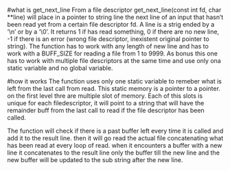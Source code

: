 #what is get_next_line
From a file descriptor get_next_line(const int fd, char **line) will place in a pointer to string line the next line of an input that hasn’t been read yet from a certain file descriptor fd. A line is a strig ended by a ‘\n’ or by a ‘\0’. It returns 1 if has read something, 0 if there are no new line, -1 if there is an error (wrong file descriptor, inexistent original pointer to string). The function has to work with any length of new line and has to work with a BUFF_SIZE for reading a file from 1 to 9999. As bonus this one has to work with multiple file descriptors at the same time and use only ona static variable and no global variable.

#how it works
The function uses only one static variable to remeber what is left from the last call from read. This static memory is a pointer to a pointer. on the first level thre are multiple slot of memory. Each of this slots is unique for each filedescriptor, it will point to a string that will have the remainder buff from the last call to read if the file descriptor has been called.

The function will check if there is a past buffer left every time it is called and add it to the result line. then it will go read the actual file concatenating what has been read at every loop of read. when it encounters a buffer with a new line it concatenates to the result line only the buffer till the new line and the new buffer will be updated to the sub string after the new line.